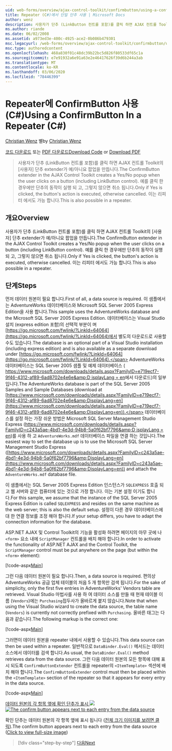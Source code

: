 ```yaml
---
uid: web-forms/overview/ajax-control-toolkit/confirmbutton/using-a-confirmbutton-in-a-repeater-cs
title: Repeater (C#)에서 단일 단추 사용 | Microsoft Docs
author: wenz
description: 사용자가 단추 (LinkButton 컨트롤 포함)를 클릭 하면 AJAX 컨트롤 Toolkit의 [사용자] 단추 extender가 예/아니요 팝업을 만듭니다. 예 인 경우에만 ...
ms.author: riande
ms.date: 06/02/2008
ms.assetid: a973ed3e-400c-4925-ace2-0b086b479301
msc.legacyurl: /web-forms/overview/ajax-control-toolkit/confirmbutton/using-a-confirmbutton-in-a-repeater-cs
msc.type: authoredcontent
ms.openlocfilehash: 468a830f01c48dc39b22bc5d826f80533df65c1a
ms.sourcegitcommit: e7e91932a6e91a63e2e46417626f39d6b244a3ab
ms.translationtype: MT
ms.contentlocale: ko-KR
ms.lasthandoff: 03/06/2020
ms.locfileid: "78446399"
---
```

# <a name="using-a-confirmbutton-in-a-repeater-c"></a><span data-ttu-id="ede78-104">Repeater에 ConfirmButton 사용(C#)</span><span class="sxs-lookup"><span data-stu-id="ede78-104">Using a ConfirmButton In a Repeater (C#)</span></span>

<span data-ttu-id="ede78-105">[Christian Wenz](https://github.com/wenz) 별</span><span class="sxs-lookup"><span data-stu-id="ede78-105">by [Christian Wenz](https://github.com/wenz)</span></span>

<span data-ttu-id="ede78-106">[코드 다운로드](https://download.microsoft.com/download/8/6/d/86dea6c6-bb92-4fa6-aa14-f8c0f82100f5/ConfirmButton1.cs.zip) 또는 [PDF 다운로드](https://download.microsoft.com/download/b/6/a/b6ae89ee-df69-4c87-9bfb-ad1eb2b23373/confirmbutton1CS.pdf)</span><span class="sxs-lookup"><span data-stu-id="ede78-106">[Download Code](https://download.microsoft.com/download/8/6/d/86dea6c6-bb92-4fa6-aa14-f8c0f82100f5/ConfirmButton1.cs.zip) or [Download PDF](https://download.microsoft.com/download/b/6/a/b6ae89ee-df69-4c87-9bfb-ad1eb2b23373/confirmbutton1CS.pdf)</span></span>

> <span data-ttu-id="ede78-107">사용자가 단추 (LinkButton 컨트롤 포함)를 클릭 하면 AJAX 컨트롤 Toolkit의 [사용자] 단추 extender가 예/아니요 팝업을 만듭니다.</span><span class="sxs-lookup"><span data-stu-id="ede78-107">The ConfirmButton extender in the AJAX Control Toolkit creates a Yes/No popup when the user clicks on a button (including LinkButton control).</span></span> <span data-ttu-id="ede78-108">예를 클릭 한 경우에만 단추의 동작이 실행 되 고, 그렇지 않으면 취소 됩니다.</span><span class="sxs-lookup"><span data-stu-id="ede78-108">Only if Yes is clicked, the button's action is executed, otherwise cancelled.</span></span> <span data-ttu-id="ede78-109">이는 리피터 에서도 가능 합니다.</span><span class="sxs-lookup"><span data-stu-id="ede78-109">This is also possible in a repeater.</span></span>

## <a name="overview"></a><span data-ttu-id="ede78-110">개요</span><span class="sxs-lookup"><span data-stu-id="ede78-110">Overview</span></span>

<span data-ttu-id="ede78-111">사용자가 단추 (LinkButton 컨트롤 포함)를 클릭 하면 AJAX 컨트롤 Toolkit의 [사용자] 단추 extender가 예/아니요 팝업을 만듭니다.</span><span class="sxs-lookup"><span data-stu-id="ede78-111">The ConfirmButton extender in the AJAX Control Toolkit creates a Yes/No popup when the user clicks on a button (including LinkButton control).</span></span> <span data-ttu-id="ede78-112">예를 클릭 한 경우에만 단추의 동작이 실행 되 고, 그렇지 않으면 취소 됩니다.</span><span class="sxs-lookup"><span data-stu-id="ede78-112">Only if Yes is clicked, the button's action is executed, otherwise cancelled.</span></span> <span data-ttu-id="ede78-113">이는 리피터 에서도 가능 합니다.</span><span class="sxs-lookup"><span data-stu-id="ede78-113">This is also possible in a repeater.</span></span>

## <a name="steps"></a><span data-ttu-id="ede78-114">단계</span><span class="sxs-lookup"><span data-stu-id="ede78-114">Steps</span></span>

<span data-ttu-id="ede78-115">먼저 데이터 원본이 필요 합니다.</span><span class="sxs-lookup"><span data-stu-id="ede78-115">First of all, a data source is required.</span></span> <span data-ttu-id="ede78-116">이 샘플에서는 AdventureWorks 데이터베이스와 Microsoft SQL Server 2005 Express Edition을 사용 합니다.</span><span class="sxs-lookup"><span data-stu-id="ede78-116">This sample uses the AdventureWorks database and the Microsoft SQL Server 2005 Express Edition.</span></span> <span data-ttu-id="ede78-117">데이터베이스는 Visual Studio 설치 (express edition 포함)의 선택적 부분이 며 [https://go.microsoft.com/fwlink/?LinkId=64064](https://go.microsoft.com/fwlink/?LinkId=64064)에서 별도의 다운로드로 사용할 수도 있습니다.</span><span class="sxs-lookup"><span data-stu-id="ede78-117">The database is an optional part of a Visual Studio installation (including express edition) and is also available as a separate download under [https://go.microsoft.com/fwlink/?LinkId=64064](https://go.microsoft.com/fwlink/?LinkId=64064).</span></span> <span data-ttu-id="ede78-118">AdventureWorks 데이터베이스는 SQL Server 2005 샘플 및 예제 데이터베이스 ( [https://www.microsoft.com/downloads/details.aspx?FamilyID=e719ecf7-9f46-4312-af89-6ad8702e4e6e&amp;D isplayLang = en](https://www.microsoft.com/downloads/details.aspx?FamilyID=e719ecf7-9f46-4312-af89-6ad8702e4e6e&amp;DisplayLang=en)에서 다운로드)의 일부입니다.</span><span class="sxs-lookup"><span data-stu-id="ede78-118">The AdventureWorks database is part of the SQL Server 2005 Samples and Sample Databases (download at [https://www.microsoft.com/downloads/details.aspx?FamilyID=e719ecf7-9f46-4312-af89-6ad8702e4e6e&amp;DisplayLang=en](https://www.microsoft.com/downloads/details.aspx?FamilyID=e719ecf7-9f46-4312-af89-6ad8702e4e6e&amp;DisplayLang=en)).</span></span> <span data-ttu-id="ede78-119">데이터베이스를 설정 하는 가장 쉬운 방법은 Microsoft SQL Server Management Studio Express ([https://www.microsoft.com/downloads/details.aspx?FamilyID=c243a5ae-4bd1-4e3d-94b8-5a0f62bf7796&amp;D isplayLang = en](https://www.microsoft.com/downloads/details.aspx?FamilyID=c243a5ae-4bd1-4e3d-94b8-5a0f62bf7796&amp;DisplayLang=en))를 사용 하 고 `AdventureWorks.mdf` 데이터베이스 파일을 연결 하는 것입니다.</span><span class="sxs-lookup"><span data-stu-id="ede78-119">The easiest way to set the database up is to use the Microsoft SQL Server Management Studio Express ([https://www.microsoft.com/downloads/details.aspx?FamilyID=c243a5ae-4bd1-4e3d-94b8-5a0f62bf7796&amp;DisplayLang=en](https://www.microsoft.com/downloads/details.aspx?FamilyID=c243a5ae-4bd1-4e3d-94b8-5a0f62bf7796&amp;DisplayLang=en)) and attach the `AdventureWorks.mdf` database file.</span></span>

<span data-ttu-id="ede78-120">이 샘플에서는 SQL Server 2005 Express Edition 인스턴스가 `SQLEXPRESS` 호출 되 고 웹 서버와 같은 컴퓨터에 있는 것으로 가정 합니다. 이는 기본 설정 이기도 합니다.</span><span class="sxs-lookup"><span data-stu-id="ede78-120">For this sample, we assume that the instance of the SQL Server 2005 Express Edition is called `SQLEXPRESS` and resides on the same machine as the web server; this is also the default setup.</span></span> <span data-ttu-id="ede78-121">설정이 다른 경우 데이터베이스에 대 한 연결 정보를 조정 해야 합니다.</span><span class="sxs-lookup"><span data-stu-id="ede78-121">If your setup differs, you have to adapt the connection information for the database.</span></span>

<span data-ttu-id="ede78-122">ASP.NET AJAX 및 Control Toolkit의 기능을 활성화 하려면 페이지의 아무 곳에 나 `<form>` 요소 내에 `ScriptManager` 컨트롤을 배치 해야 합니다.</span><span class="sxs-lookup"><span data-stu-id="ede78-122">In order to activate the functionality of ASP.NET AJAX and the Control Toolkit, the `ScriptManager` control must be put anywhere on the page (but within the `<form>` element):</span></span>

[!code-aspx[Main](using-a-confirmbutton-in-a-repeater-cs/samples/sample1.aspx)]

<span data-ttu-id="ede78-123">그런 다음 데이터 원본이 필요 합니다.</span><span class="sxs-lookup"><span data-stu-id="ede78-123">Then, a data source is required.</span></span> <span data-ttu-id="ede78-124">편의상 AdventureWorks 공급 업체 테이블의 처음 5 개 항목만 검색 됩니다.</span><span class="sxs-lookup"><span data-stu-id="ede78-124">For the sake of simplicity, only the first five entries in AdventureWorks' Vendors table are retrieved.</span></span> <span data-ttu-id="ede78-125">Visual Studio 마법사를 사용 하 여 데이터 소스를 만들 때 현재 테이블 이름 (`Vendors`)에는 `Purchasing`접두사가 올바르게 붙지 않습니다.</span><span class="sxs-lookup"><span data-stu-id="ede78-125">Note that when using the Visual Studio wizard to create the data source, the table name (`Vendors`) is currently not correctly prefixed with `Purchasing`.</span></span> <span data-ttu-id="ede78-126">올바른 태그는 다음과 같습니다.</span><span class="sxs-lookup"><span data-stu-id="ede78-126">The following markup is the correct one:</span></span>

[!code-aspx[Main](using-a-confirmbutton-in-a-repeater-cs/samples/sample2.aspx)]

<span data-ttu-id="ede78-127">그러면이 데이터 원본을 repeater 내에서 사용할 수 있습니다.</span><span class="sxs-lookup"><span data-stu-id="ede78-127">This data source can then be used within a repeater.</span></span> <span data-ttu-id="ede78-128">일반적으로 `DataBinder.Eval()` 메서드는 데이터 소스에서 데이터를 검색 합니다.</span><span class="sxs-lookup"><span data-stu-id="ede78-128">As usual, the `DataBinder.Eval()` method retrieves data from the data source.</span></span> <span data-ttu-id="ede78-129">그런 다음 데이터 원본의 모든 항목에 대해 표시 되도록 `ConfirmButtonExtender` 컨트롤을 repeater의 `<ItemTemplate>` 섹션에 배치 해야 합니다.</span><span class="sxs-lookup"><span data-stu-id="ede78-129">The `ConfirmButtonExtender` control must then be placed within the `<ItemTemplate>` section of the repeater so that it appears for every entry in the data source.</span></span>

[!code-aspx[Main](using-a-confirmbutton-in-a-repeater-cs/samples/sample3.aspx)]

<span data-ttu-id="ede78-130">[데이터 원본의 각 항목 옆에 확인 단추가 표시 ![](using-a-confirmbutton-in-a-repeater-cs/_static/image2.png)](using-a-confirmbutton-in-a-repeater-cs/_static/image1.png)</span><span class="sxs-lookup"><span data-stu-id="ede78-130">[![The confirm button appears next to each entry from the data source](using-a-confirmbutton-in-a-repeater-cs/_static/image2.png)](using-a-confirmbutton-in-a-repeater-cs/_static/image1.png)</span></span>

<span data-ttu-id="ede78-131">확인 단추는 데이터 원본의 각 항목 옆에 표시 됩니다 ([전체 크기 이미지를 보려면 클릭](using-a-confirmbutton-in-a-repeater-cs/_static/image3.png)).</span><span class="sxs-lookup"><span data-stu-id="ede78-131">The confirm button appears next to each entry from the data source ([Click to view full-size image](using-a-confirmbutton-in-a-repeater-cs/_static/image3.png))</span></span>

> [!div class="step-by-step"]
> [<span data-ttu-id="ede78-132">다음</span><span class="sxs-lookup"><span data-stu-id="ede78-132">Next</span></span>](using-a-confirmbutton-in-a-repeater-vb.md)
